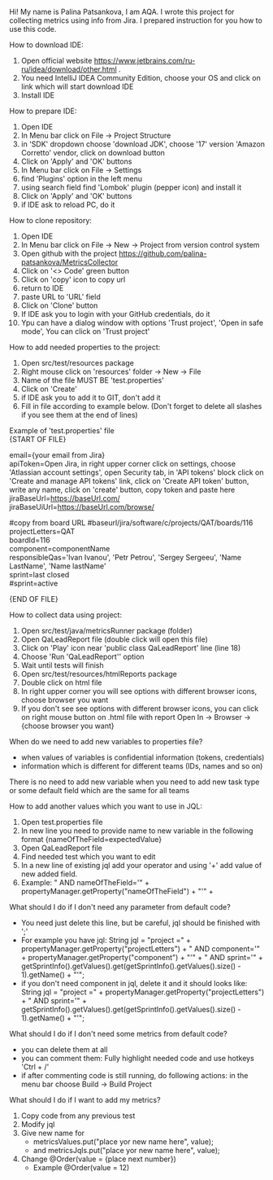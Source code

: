 Hi! My name is Palina Patsankova, I am AQA. I wrote this project for collecting metrics using info from Jira.
I prepared instruction for you how to use this code.

How to download IDE:

1. Open official website https://www.jetbrains.com/ru-ru/idea/download/other.html .
2. You need IntelliJ IDEA Community Edition, choose your OS and click on link which will start download IDE
3. Install IDE

How to prepare IDE:

1. Open IDE
2. In Menu bar click on File -> Project Structure
3. in 'SDK' dropdown choose 'download JDK', choose '17' version 'Amazon Corretto' vendor, click on download button
4. Click on 'Apply' and 'OK' buttons
5. In Menu bar click on File -> Settings
6. find 'Plugins' option in the left menu
7. using search field find 'Lombok' plugin (pepper icon) and install it
8. Click on 'Apply' and 'OK' buttons
9. if IDE ask to reload PC, do it

How to clone repository:

1. Open IDE
2. In Menu bar click on File -> New -> Project from version control system
3. Open github with the project https://github.com/palina-patsankova/MetricsCollector
4. Click on '<> Code' green button
5. Click on 'copy' icon to copy url
6. return to IDE
7. paste URL to 'URL' field
8. Click on 'Clone' button
9. If IDE ask you to login with your GitHub credentials, do it
10. Ypu can have a dialog window with options 'Trust project', 'Open in safe mode', You can click on 'Trust project'

How to add needed properties to the project:

1. Open src/test/resources package
2. Right mouse click on 'resources' folder -> New -> File
3. Name of the file MUST BE 'test.properties'
4. Click on 'Create'
5. if IDE ask you to add it to GIT, don't add it
6. Fill in file according to example below. (Don't forget to delete all slashes if you see them at the end of lines)

Example of 'test.properties' file \
{START OF FILE}

email={your email from Jira} \
apiToken=Open Jira, in right upper corner click on settings, choose 'Atlassian account settings', open Security tab,
in 'API tokens' block click on 'Create and manage API tokens' link, click on 'Create API token' button, write any name,
click on 'create' button, copy token and paste here\
jiraBaseUrl=https://baseUrl.com/ \
jiraBaseUiUrl=https://baseUrl.com/browse/

#copy from board URL
#baseurl/jira/software/c/projects/QAT/boards/116 \
projectLetters=QAT \
boardId=116 \
component=componentName \
responsibleQas='Ivan Ivanou', 'Petr Petrou', 'Sergey Sergeeu', 'Name LastName', 'Name lastName' \
sprint=last closed \
#sprint=active

{END OF FILE}

How to collect data using project:

1. Open src/test/java/metricsRunner package (folder)
2. Open QaLeadReport file (double click will open this file)
3. Click on 'Play' icon near 'public class QaLeadReport' line (line 18)
4. Choose 'Run 'QaLeadReport'' option
5. Wait until tests will finish
6. Open src/test/resources/htmlReports package
7. Double click on html file
8. In right upper corner you will see options with different browser icons, choose browser you want
9. If you don't see see options with different browser icons, you can click on right mouse button on .html file with
   report Open In -> Browser -> {choose browser you want}

When do we need to add new variables to properties file?

- when values of variables is confidential information (tokens, credentials)
- information which is different for different teams (IDs, names and so on)

There is no need to add new variable when you need to add new task type or some default field which are the same for all
teams

How to add another values which you want to use in JQL:

1. Open test.properties file
2. In new line you need to provide name to new variable in the following format {nameOfTheField=expectedValue}
3. Open QaLeadReport file
4. Find needed test which you want to edit
5. In a new line of existing jql add your operator and using '+' add value of new added field.
6. Example: " AND nameOfTheField='" + propertyManager.getProperty("nameOfTheField") + "'" +

What should I do if I don't need any parameter from default code?

- You need just delete this line, but be careful, jql should be finished with ';'
- For example you have jql: String jql = "project =" + propertyManager.getProperty("projectLetters") +
  " AND component='" + propertyManager.getProperty("component") + "'" +
  " AND sprint='" + getSprintInfo().getValues().get(getSprintInfo().getValues().size() - 1).getName() + "'";
- if you don't need component in jql, delete it and it should looks like: String jql = "project =" +
  propertyManager.getProperty("projectLetters") +
  " AND sprint='" + getSprintInfo().getValues().get(getSprintInfo().getValues().size() - 1).getName() + "'";

What should I do if I don't need some metrics from default code?

- you can delete them at all
- you can comment them: Fully highlight needed code and use hotkeys 'Ctrl + /'
- if after commenting code is still running, do following actions: in the menu bar choose Build -> Build Project

What should I do if I want to add my metrics?

1. Copy code from any previous test
2. Modify jql
3. Give new name for 
   - metricsValues.put("place yor new name here", value); 
   - and metricsJqls.put("place yor new name here", value);
4. Change @Order(value = {place next number})
   - Example @Order(value = 12)